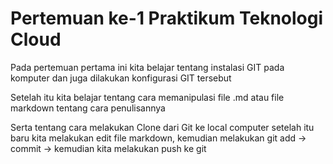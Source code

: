 # Pertemuan ke-1      Praktikum Teknologi Cloud

Pada pertemuan pertama ini kita belajar tentang instalasi GIT pada komputer dan juga dilakukan konfigurasi GIT tersebut

Setelah itu kita belajar tentang cara memanipulasi file .md atau file markdown tentang cara penulisannya

Serta tentang cara melakukan Clone dari Git ke local computer setelah itu baru kita melakukan edit file markdown, kemudian melakukan git add -> commit -> kemudian kita melakukan push ke git
